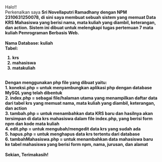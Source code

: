 Halo!! <br>
Perkenalkan saya <b>Sri Novellaputri Ramadhany<b> dengan NPM <b>2310631250078<b>, di sini saya membuat sebuah sistem yang memuat Data KRS Mahasiswa yang berisi nama, mata kuliah yang diambil, keterangan, dan action. Sistem ini dibuat untuk melengkapi tugas pertemuan 7 mata kuliah Pemrograman Berbasis Web. <br>
<br>
Nama Database: kuliah<br>
Tabel:<br>
1. krs<br>
2. mahasiswa<br>
3. matakuliah<br>
<br>
Dengan menggunakan php file yang dibuat yaitu:<br>
1. koneksi.php = untuk menyambungkan aplikasi php dengan database MySQL yang telah dibentuk<br>
2. index.php = sebagai file/halaman utama yang menampilkan daftar data dari tabel krs yang memuat nama, mata kuliah yang diambil, keterangan, dan action<br>
3. tambah.php = untuk menambahkan data KRS baru dan hasilnya akan tersimpan di data krs mahasiswa dalam file index.php, yang berisi form npm dan kode mata  kuliah<br>
4. edit.php = untuk mengubah/mengedit data krs yang sudah ada<br>
5. hapus.php = untuk menghapus data krs tertentu dari database<br>
6. tambahMahasiswa.php = untuk menambahkan data mahasiswa baru ke tabel mahasiswa yang berisi form npm, nama, jurusan, dan alamat<br>
<br>
Sekian, Terimakasih!
